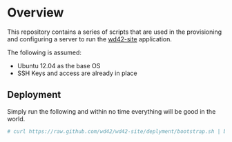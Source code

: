# Overview
This repository contains a series of scripts that are used in the
provisioning and configuring a server to run the [wd42-site](https://github.com/wd42/wd42-site) application.

The following is assumed:

- Ubuntu 12.04 as the base OS
- SSH Keys and access are already in place

## Deployment
Simply run the following and within no time everything will be good in the world.

```bash
# curl https://raw.github.com/wd42/wd42-site/deplyment/bootstrap.sh | bash
```
